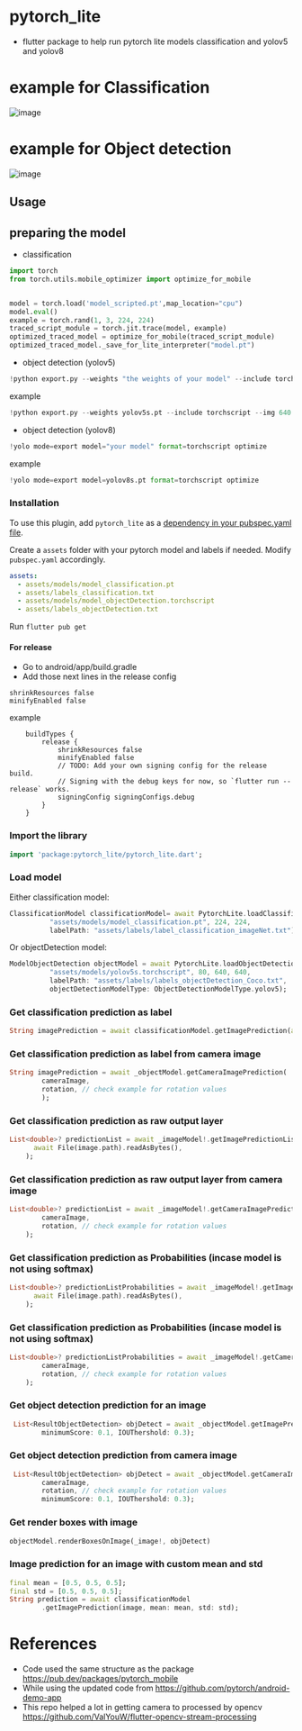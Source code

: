 # pytorch_lite

- flutter package to help run pytorch lite models classification and yolov5 and yolov8

# example for Classification

![image](https://user-images.githubusercontent.com/25157308/165343107-85bc8d7f-3db2-425e-bcbc-6a4c18c77947.png)

# example for Object detection

![image](https://user-images.githubusercontent.com/25157308/165341783-3296579c-bbb5-47ff-9588-d34fb143e6c9.png)

## Usage

## preparing the model

- classification

```python
import torch
from torch.utils.mobile_optimizer import optimize_for_mobile


model = torch.load('model_scripted.pt',map_location="cpu")
model.eval()
example = torch.rand(1, 3, 224, 224)
traced_script_module = torch.jit.trace(model, example)
optimized_traced_model = optimize_for_mobile(traced_script_module)
optimized_traced_model._save_for_lite_interpreter("model.pt")
```

- object detection (yolov5)

```python
!python export.py --weights "the weights of your model" --include torchscript --img 640 --optimize
```

example

```python
!python export.py --weights yolov5s.pt --include torchscript --img 640 --optimize
```

- object detection (yolov8)

```python
!yolo mode=export model="your model" format=torchscript optimize
```

example

```python
!yolo mode=export model=yolov8s.pt format=torchscript optimize
```

### Installation

To use this plugin, add `pytorch_lite` as a [dependency in your pubspec.yaml file](https://flutter.dev/docs/development/packages-and-plugins/using-packages).

Create a `assets` folder with your pytorch model and labels if needed. Modify `pubspec.yaml` accordingly.

```yaml
assets:
  - assets/models/model_classification.pt
  - assets/labels_classification.txt
  - assets/models/model_objectDetection.torchscript
  - assets/labels_objectDetection.txt
```

Run `flutter pub get`

#### For release

- Go to android/app/build.gradle
- Add those next lines in the release config

```
shrinkResources false
minifyEnabled false
```

example

```
    buildTypes {
        release {
            shrinkResources false
            minifyEnabled false
            // TODO: Add your own signing config for the release build.
            // Signing with the debug keys for now, so `flutter run --release` works.
            signingConfig signingConfigs.debug
        }
    }
```

### Import the library

```dart
import 'package:pytorch_lite/pytorch_lite.dart';
```

### Load model

Either classification model:

```dart
ClassificationModel classificationModel= await PytorchLite.loadClassificationModel(
          "assets/models/model_classification.pt", 224, 224,
          labelPath: "assets/labels/label_classification_imageNet.txt");
```

Or objectDetection model:

```dart
ModelObjectDetection objectModel = await PytorchLite.loadObjectDetectionModel(
          "assets/models/yolov5s.torchscript", 80, 640, 640,
          labelPath: "assets/labels/labels_objectDetection_Coco.txt",
          objectDetectionModelType: ObjectDetectionModelType.yolov5);
```

### Get classification prediction as label

```dart
String imagePrediction = await classificationModel.getImagePrediction(await File(image.path).readAsBytes());
```

### Get classification prediction as label from camera image

```dart
String imagePrediction = await _objectModel.getCameraImagePrediction(
        cameraImage,
        rotation, // check example for rotation values
        );
```

### Get classification prediction as raw output layer

```dart
List<double>? predictionList = await _imageModel!.getImagePredictionList(
      await File(image.path).readAsBytes(),
    );
```

### Get classification prediction as raw output layer from camera image
```dart
List<double>? predictionList = await _imageModel!.getCameraImagePredictionList(
        cameraImage,
        rotation, // check example for rotation values
    );
```

### Get classification prediction as Probabilities (incase model is not using softmax)
```dart
List<double>? predictionListProbabilities = await _imageModel!.getImagePredictionListProbabilities(
      await File(image.path).readAsBytes(),
    );
```
### Get classification prediction as Probabilities (incase model is not using softmax)
```dart
List<double>? predictionListProbabilities = await _imageModel!.getCameraPredictionListProbabilities(
        cameraImage,
        rotation, // check example for rotation values
    );
```
### Get object detection prediction for an image
```dart
 List<ResultObjectDetection> objDetect = await _objectModel.getImagePrediction(await File(image.path).readAsBytes(),
        minimumScore: 0.1, IOUThershold: 0.3);
```

### Get object detection prediction from camera image

```dart
 List<ResultObjectDetection> objDetect = await _objectModel.getCameraImagePrediction(
        cameraImage,
        rotation, // check example for rotation values
        minimumScore: 0.1, IOUThershold: 0.3);
```

### Get render boxes with image

```dart
objectModel.renderBoxesOnImage(_image!, objDetect)
```

### Image prediction for an image with custom mean and std

```dart
final mean = [0.5, 0.5, 0.5];
final std = [0.5, 0.5, 0.5];
String prediction = await classificationModel
        .getImagePrediction(image, mean: mean, std: std);
```

# References

- Code used the same structure as the package https://pub.dev/packages/pytorch_mobile
- While using the updated code from https://github.com/pytorch/android-demo-app
- This repo helped a lot in getting camera to processed by opencv https://github.com/ValYouW/flutter-opencv-stream-processing
